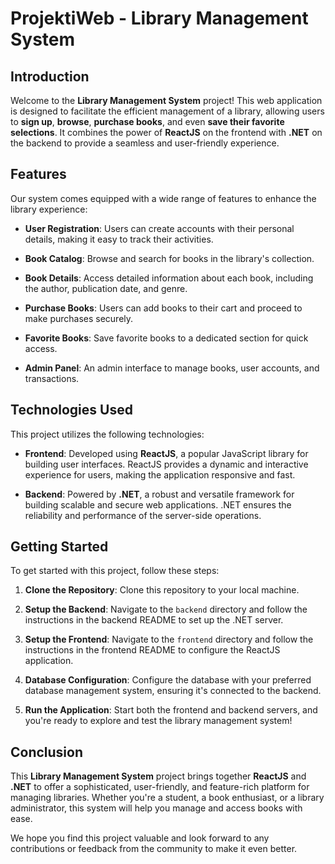 # ProjektiWeb - Library Management System

## Introduction
Welcome to the **Library Management System** project! This web application is designed to facilitate the efficient management of a library, allowing users to **sign up**, **browse**, **purchase books**, and even **save their favorite selections**. It combines the power of **ReactJS** on the frontend with **.NET** on the backend to provide a seamless and user-friendly experience.

## Features
Our system comes equipped with a wide range of features to enhance the library experience:

- **User Registration**: Users can create accounts with their personal details, making it easy to track their activities.

- **Book Catalog**: Browse and search for books in the library's collection.

- **Book Details**: Access detailed information about each book, including the author, publication date, and genre.

- **Purchase Books**: Users can add books to their cart and proceed to make purchases securely.

- **Favorite Books**: Save favorite books to a dedicated section for quick access.

- **Admin Panel**: An admin interface to manage books, user accounts, and transactions.

## Technologies Used
This project utilizes the following technologies:

- **Frontend**: Developed using **ReactJS**, a popular JavaScript library for building user interfaces. ReactJS provides a dynamic and interactive experience for users, making the application responsive and fast.

- **Backend**: Powered by **.NET**, a robust and versatile framework for building scalable and secure web applications. .NET ensures the reliability and performance of the server-side operations.

## Getting Started
To get started with this project, follow these steps:

1. **Clone the Repository**: Clone this repository to your local machine.

2. **Setup the Backend**: Navigate to the `backend` directory and follow the instructions in the backend README to set up the .NET server.

3. **Setup the Frontend**: Navigate to the `frontend` directory and follow the instructions in the frontend README to configure the ReactJS application.

4. **Database Configuration**: Configure the database with your preferred database management system, ensuring it's connected to the backend.

5. **Run the Application**: Start both the frontend and backend servers, and you're ready to explore and test the library management system!

## Conclusion
This **Library Management System** project brings together **ReactJS** and **.NET** to offer a sophisticated, user-friendly, and feature-rich platform for managing libraries. Whether you're a student, a book enthusiast, or a library administrator, this system will help you manage and access books with ease.

We hope you find this project valuable and look forward to any contributions or feedback from the community to make it even better.
